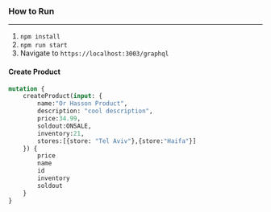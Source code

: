 ### How to Run
___
1. `npm install`
2. `npm run start`
3. Navigate to `https://localhost:3003/graphql`


#### Create Product
```graphql
mutation {
    createProduct(input: {
        name:"Or Hasson Product",
        description: "cool description",
        price:34.99,
        soldout:ONSALE,
        inventory:21,
        stores:[{store: "Tel Aviv"},{store:"Haifa"}]
    }) {
        price
        name
        id
        inventory
        soldout
    }
}
```